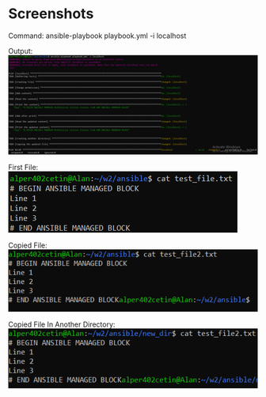 # Screenshots

Command: ansible-playbook playbook.yml -i localhost

Output: ![Command Outputs](image.png)

First File: ![First Text File](image-1.png)

Copied File: ![Copied File](image-2.png)

Copied File In Another Directory: ![File In Another Directory](image-3.png)